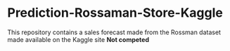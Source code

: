 # Prediction-Rossaman-Store-Kaggle
This repository contains a sales forecast made from the Rossman dataset made available on the Kaggle site
**Not competed**
